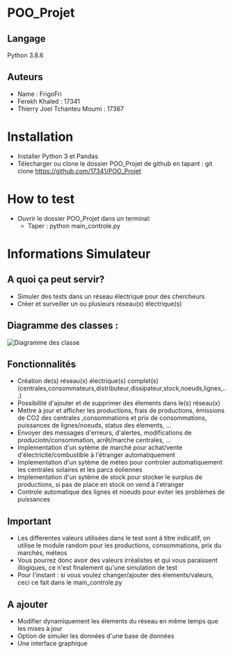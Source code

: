 # POO_Projet
## Langage 
Python 3.8.6

## Auteurs  
- Name : FrigoFri
- Ferekh Khaled : 17341
- Thierry Joel Tchanteu Moumi : 17367

# Installation
- Installer Python 3 et Pandas 
- Télecharger ou clone le dossier POO_Projet de github en tapant :
    git clone https://github.com/17341/POO_Projet

# How to test 
- Ouvrir le dossier POO_Projet dans un terminal:
    - Taper : python main_controle.py

# Informations Simulateur 

## A quoi ça peut servir?  
- Simuler des tests dans un réseau électrique pour des chercheurs
- Créer et surveiller un ou plusieurs réseau(x) électrique(s)

## Diagramme des classes :
![Diagramme des classe](image/diagramme_de_classe)

## Fonctionnalités
- Création de(s) réseau(x) électrique(s) complet(s)(centrales,consommateurs,distributeur,dissipateur,stock,noeuds,lignes,...)
- Possibilité d'ajouter et de supprimer des élements dans le(s) réseau(x)
- Mettre à jour et afficher les productions, frais de productions, émissions de CO2 des centrales ,consommations et prix de consommations, puissances de lignes/noeuds, status des élements, ...
- Envoyer des messages d'erreurs, d'alertes, modifications de produciotn/consommation, arrêt/marche centrales, ...
- Implementation d'un sytème de marché pour achat/vente d'électricité/combustible à l'étranger automatiquement 
- Implementation d'un sytème de méteo pour controler automatiquement les centrales solaires et les parcs éoliennes
- Implementation d'un sytème de stock pour stocker le surplus de productions, si pas de place en stock on vend à l'etranger
- Controle automatique des lignes et noeuds pour eviter les problèmes de puissances

## Important
- Les differentes valeurs utilisées dans le test sont à titre indicatif, on utilise le module random pour les productions, consommations, prix du marchés, méteos
- Vous pourrez donc avoir des valeurs irréalistes et qui vous paraissent illogiques, ce n'est finalement qu'une simulation de test
- Pour l'instant : si vous voulez changer/ajouter des élements/valeurs, ceci ce fait dans le main_controle.py

## A ajouter
- Modifier dynamiquement les élements du réseau en même temps que les mises à jour
- Option de simuler les données d'une base de données
- Une interface graphique